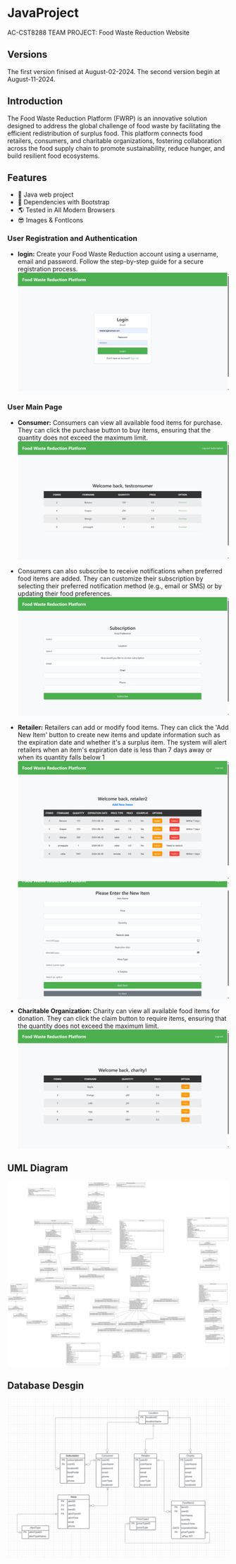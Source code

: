# JavaProject
AC-CST8288 TEAM PROJECT: Food Waste Reduction Website
## Versions
The first version finised at August-02-2024.
The second version begin at August-11-2024.
## Introduction
The Food Waste Reduction Platform (FWRP) is an innovative solution designed to address the global challenge of food waste by facilitating the efficient redistribution of surplus food. This platform connects food retailers, consumers, and charitable organizations, fostering collaboration across the food supply chain to promote sustainability, reduce hunger, and build resilient food ecosystems.
## Features
- 🔧 Java web project
- 💪 Dependencies with Bootstrap
- 🌎 Tested in All Modern Browsers
- 😎 Images & FontIcons

### User Registration and Authentication
- **login:** Create your Food Waste Reduction account using a username, email and password. Follow the step-by-step guide for a secure registration process.
![login](https://github.com/LishuYuan0512/JavaProject/raw/Merge01/img/login.png)

### User Main Page
- **Consumer:** Consumers can view all available food items for purchase. They can click the purchase button to buy items, ensuring that the quantity does not exceed the maximum limit.
![consumer](https://github.com/LishuYuan0512/JavaProject/raw/Merge01/img/consumer.png)
- Consumers can also subscribe to receive notifications when preferred food items are added. They can customize their subscription by selecting their preferred notification method (e.g., email or SMS) or by updating their food preferences.
![subscription](https://github.com/LishuYuan0512/JavaProject/raw/Merge01/img/subscription.png)

- **Retailer:** Retailers can add or modify food items. They can click the 'Add New Item' button to create new items and update information such as the expiration date and whether it's a surplus item. The system will alert retailers when an item's expiration date is less than 7 days away or when its quantity falls below 1
![retailer](https://github.com/LishuYuan0512/JavaProject/raw/Merge01/img/retailer.png)
![addFoodItem](https://github.com/LishuYuan0512/JavaProject/raw/Merge01/img/addFoodItem.png)

- **Charitable Organization:** Charity can view all available food items for donation. They can click the claim button to require items, ensuring that the quantity does not exceed the maximum limit.
![Charity](https://github.com/LishuYuan0512/JavaProject/raw/Merge01/img/charity.png)


## UML Diagram
![UML](https://github.com/LishuYuan0512/JavaProject/raw/Merge01/img/UML.jpg)
## Database Desgin
![database](https://github.com/LishuYuan0512/JavaProject/raw/Merge01/img/database.png)
